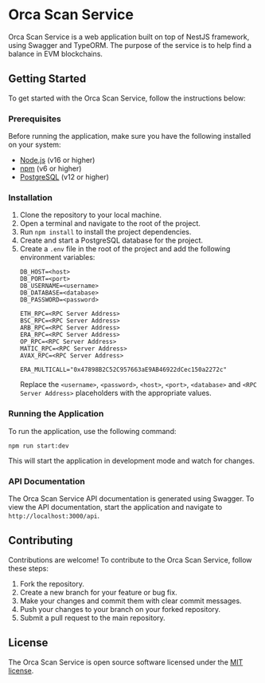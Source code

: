 # Orca Scan Service

Orca Scan Service is a web application built on top of NestJS framework, using Swagger and TypeORM. The purpose of the service is to help find a balance in EVM blockchains. 

## Getting Started

To get started with the Orca Scan Service, follow the instructions below:

### Prerequisites

Before running the application, make sure you have the following installed on your system:

- [Node.js](https://nodejs.org/en/) (v16 or higher)
- [npm](https://www.npmjs.com/get-npm) (v6 or higher)
- [PostgreSQL](https://www.postgresql.org/) (v12 or higher)

### Installation

1. Clone the repository to your local machine.
2. Open a terminal and navigate to the root of the project.
3. Run `npm install` to install the project dependencies.
4. Create and start a PostgreSQL database for the project.
5. Create a `.env` file in the root of the project and add the following environment variables:
   ```
   DB_HOST=<host>
   DB_PORT=<port>
   DB_USERNAME=<username>
   DB_DATABASE=<database>
   DB_PASSWORD=<password>

   ETH_RPC=<RPC Server Address>
   BSC_RPC=<RPC Server Address>
   ARB_RPC=<RPC Server Address>
   ERA_RPC=<RPC Server Address>
   OP_RPC=<RPC Server Address>
   MATIC_RPC=<RPC Server Address>
   AVAX_RPC=<RPC Server Address>

   ERA_MULTICALL="0x47898B2C52C957663aE9AB46922dCec150a2272c"
   ```
   Replace the `<username>`, `<password>`, `<host>`, `<port>`, `<database>` and `<RPC Server Address>` placeholders with the appropriate values.

### Running the Application

To run the application, use the following command:

```
npm run start:dev
```

This will start the application in development mode and watch for changes.

### API Documentation

The Orca Scan Service API documentation is generated using Swagger. To view the API documentation, start the application and navigate to `http://localhost:3000/api`.

## Contributing

Contributions are welcome! To contribute to the Orca Scan Service, follow these steps:

1. Fork the repository.
2. Create a new branch for your feature or bug fix.
3. Make your changes and commit them with clear commit messages.
4. Push your changes to your branch on your forked repository.
5. Submit a pull request to the main repository.

## License

The Orca Scan Service is open source software licensed under the [MIT license](https://opensource.org/licenses/MIT).